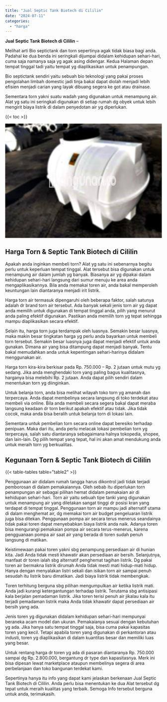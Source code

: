 ```yaml
---
title: "Jual Septic Tank Biotech di Cililin"
date: "2024-07-11"
categories: 
  - "harga"
---
```


**Jual Septic Tank Biotech di Cililin** –

Melihat arti Bio septictank dan torn sepertinya agak tidak biasa bagi anda. Padahal ke dua benda ini seringkali dijumpai didalam kehidupan sehari-hari, cuma saja namanya saja yg agak asing didengar. Kedua Halaman depan tempat tinggal tadi yaitu tempat yg diaplikasikan untuk penampungan.

Bio septictank sendiri yaitu sebuah bio teknologi yang pakai proses pengolahan limbah domestic jadi tinja bakal dapat diolah menjadi lebih efisien menjadi carian yang layak dibuang segera ke got atau drainase.

Sementara torn yakni suatu wadah yang digunakan untuk menampung air. Alat yg satu ini seringkali digunakan di setiap rumah dg obyek untuk lebih mengirit biaya listrik di dalam penyedotan air yg diperlukan.

{{< toc >}}

![Jual Septic Tank Biotech di Cililin](/images/jual-bio-septictank-12.png)

## Harga Torn & Septic Tank Biotech di Cililin

Apakah anda inginkan membeli torn? Alat yg satu ini sebenarnya begitu perlu untuk keperluan tempat tinggal. Alat tersebut bisa digunakan untuk menampung air dalam jumlah yg banyak. Biasanya air yg dipakai dalam kehidupan sehari-hari langsung dari sumur menuju ke area anda mengaplikasikannya. Bila anda memakai toren air, anda bakal memperoleh keuntungan lain diantaranya menjadi irit listrik.

Harga torn air termasuk dipengaruhi oleh beberapa faktor, salah satunya adalah dr brand torn air tersebut. Ada banyak sekali jenis torn air yg dapat anda memilih untuk digunakan di tempat tinggal anda, pilih yang menurut anda paling efektif digunakan. Pastikan anda memilih torn yg tepat sehingga mampu diaplikasikan secara efektif.

Selain itu, harga torn juga terdampak oleh luasnya. Semakin besar luasnya, maka makin besar tingkatan harga yg perlu anda bayarkan untuk membeli torn tersebut. Semakin besar luasnya juga dapat menjadi efektif untuk anda gunakan. Dimana air yang bisa ditampung dapat menjadi banyak. Tentu bakal memudahkan anda untuk kepentingan sehari-harinya didalam menggunakan air.

Harga torn kira-kira berkisar pada Rp. 750.000 – Rp. 2 jutaan untuk mutu yg sedang. Jika anda menghendaki torn yang paling bagus kualitasnya, harganya bisa melebihi Rp. 2 jutaan. Anda dapat pilih sendiri dalam menentukan torn yg diinginkan.

Untuk belanja torn, anda bisa melihat wilayah toko torn yg amanah dan terpercaya. Anda dapat membelinya secara langsung di toko terdekat atau membeli via online. Bila anda membeli secara segera bakal dapat meraba langsung keadaan dr torn berikut apakah efektif atau tidak. Jika tidak cocok, maka anda bisa beralih untuk belanja torn di lokasi lain.

Sementara untuk pembelian torn secara online dapat beresiko terhadap penipuan. Maka dari itu, anda perlu melacak lokasi pembelian torn yg terpercaya, salah satu diantaranya sebagaimana halnya tokopedia, shopee, dan lain-lain. Dg pilih tempat yang tepat, hal ini akan amat mendukung anda untuk meraih torn yg berkualitas.

## Kegunaan Torn & Septic Tank Biotech di Cililin

{{< table-tables table="table2" >}}

Penggunaan air didalam rumah tangga harus dikontrol jadi tidak terjadi pemborosan di dalam pemakaiannya. Oleh sebab itu diperlukan torn penampungan air sebagai pilihan hemat didalam pemakaian air di kehidupan sehari-hari. Torn air yaitu sebuah tipe tanki yang digunakan untuk menampung air yang diletakan sangat tinggi dr posisi kran yang terdapat di tempat tinggal. Penggunaan torn air mampu jadi alternatif utama di dalam menghemat air, dg memakai torn air budget pengeluaran listrik juga bisa ditekan. Penggunaan pompa air secara terus menerus seandainya tidak pakai toren dapat menyebabkan biaya listrik anda naik. Adanya toren bisa mengurangi pemakaian pompa air secara terus-menerus, karena pengguanaan pompa air saat air yang berada di toren sudah penuh langsung di matikan.

Keistimewaan pakai toren yakni sbg penampung persediaan air di hunian kita. Jadi Anda tidak mesti khawatir akan persediaan air bersih. Selanjutnya, manfaat dr toren ialah sbg alternatif penghemat tagihan listrik. Dg pakai toren air bermakna listrik dirumah Anda tidak mesti mati hidup-mati hidup. Hanya dengan menyalakan listri sekali dan isikan torn air sampai penuh sesudah itu listrik baru dimatikan. Jadi biaya listrik tidak membengkak.

Toren terhitung berguna sbg pilihan mengumpulkan air ketika listrik mati. Anda jadi kurangi ketergantungan terhadap listrik. Terutama sbg antisipasi kala berjalan pemadaman listrik. Jika toren terisi penuh air jikalau kala itu terjadi pemadaman listrik maka Anda tidak khawatir dapat persediaan air bersih yang ada.

Jenis toren yg digunakan didalam kehidupan sehari-hari mempunyai beraneka acam model dan ukuran. Pemakaianya sesuai dengan kebutuhan yg ada. Jika hanya satu tempat tinggal saja, bisa cuma pakai kapasitas toren yang kecil. Tetapi apabila toren yang digunakan di perkantoran atau industi, toren yg diaplikasikan di dalam kuantitas besar dan memiliki luas yang besar.

Untuk rentang harga dr toren yg ada di pasaran diantaranya Rp. 750.000 sampai dg Rp. 2.800.000, bergantung dr type dan kapasitasnya. Merk ini bisa dipesan lewat marketplace ataupun membelinya segera di area perbelanjaan dan toko bangunan terdekat kami.

Sepertinya hanya itu info yang dapat kami jelaskan berkenaan Jual Septic Tank Biotech di Cililin. Anda perlu bisa menentukan ke dua Alat tersebut dg tepat untuk meraih kualitas yang terbaik. Semoga Info tersebut berguna untuk anda, terimakasih.
